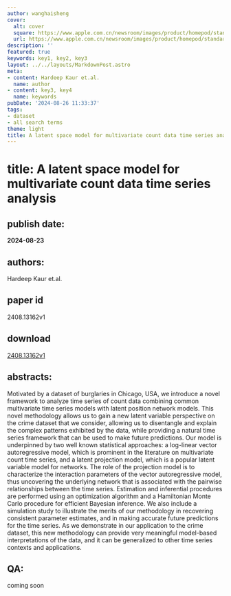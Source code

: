 ```yaml
---
author: wanghaisheng
cover:
  alt: cover
  square: https://www.apple.com.cn/newsroom/images/product/homepod/standard/Apple-HomePod-hero-230118_big.jpg.large_2x.jpg
  url: https://www.apple.com.cn/newsroom/images/product/homepod/standard/Apple-HomePod-hero-230118_big.jpg.large_2x.jpg
description: ''
featured: true
keywords: key1, key2, key3
layout: ../../layouts/MarkdownPost.astro
meta:
- content: Hardeep Kaur et.al.
  name: author
- content: key3, key4
  name: keywords
pubDate: '2024-08-26 11:33:37'
tags:
- dataset
- all search terms
theme: light
title: A latent space model for multivariate count data time series analysis
---
```


# title: A latent space model for multivariate count data time series analysis 
## publish date: 
**2024-08-23** 
## authors: 
  Hardeep Kaur et.al. 
## paper id
2408.13162v1
## download
[2408.13162v1](http://arxiv.org/abs/2408.13162v1)
## abstracts:
Motivated by a dataset of burglaries in Chicago, USA, we introduce a novel framework to analyze time series of count data combining common multivariate time series models with latent position network models. This novel methodology allows us to gain a new latent variable perspective on the crime dataset that we consider, allowing us to disentangle and explain the complex patterns exhibited by the data, while providing a natural time series framework that can be used to make future predictions. Our model is underpinned by two well known statistical approaches: a log-linear vector autoregressive model, which is prominent in the literature on multivariate count time series, and a latent projection model, which is a popular latent variable model for networks. The role of the projection model is to characterize the interaction parameters of the vector autoregressive model, thus uncovering the underlying network that is associated with the pairwise relationships between the time series. Estimation and inferential procedures are performed using an optimization algorithm and a Hamiltonian Monte Carlo procedure for efficient Bayesian inference. We also include a simulation study to illustrate the merits of our methodology in recovering consistent parameter estimates, and in making accurate future predictions for the time series. As we demonstrate in our application to the crime dataset, this new methodology can provide very meaningful model-based interpretations of the data, and it can be generalized to other time series contexts and applications.
## QA:
coming soon
